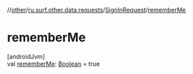//[other](../../../index.md)/[ru.surf.other.data.requests](../index.md)/[SignInRequest](index.md)/[rememberMe](remember-me.md)

# rememberMe

[androidJvm]\
val [rememberMe](remember-me.md): [Boolean](https://kotlinlang.org/api/latest/jvm/stdlib/kotlin/-boolean/index.html) = true
